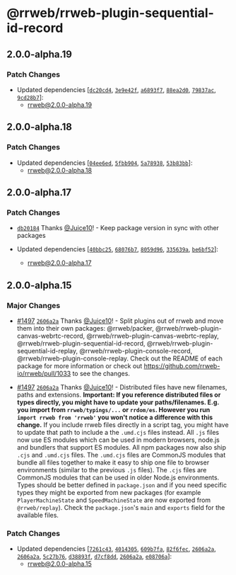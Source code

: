 # @rrweb/rrweb-plugin-sequential-id-record

## 2.0.0-alpha.19

### Patch Changes

- Updated dependencies [[`dc20cd4`](https://github.com/rrweb-io/rrweb/commit/dc20cd45cc63058325784444af6bd32ed2cace48), [`3e9e42f`](https://github.com/rrweb-io/rrweb/commit/3e9e42fdfd6349087d7a0345af1b39dd56528502), [`a6893f7`](https://github.com/rrweb-io/rrweb/commit/a6893f73abe217a95d28996e01b7ec8261e42de3), [`88ea2d0`](https://github.com/rrweb-io/rrweb/commit/88ea2d05c1869026111c91f7aa14ea7a7193fcd8), [`79837ac`](https://github.com/rrweb-io/rrweb/commit/79837ac8f2f459935f6737210890b5c12033a53b), [`9cd28b7`](https://github.com/rrweb-io/rrweb/commit/9cd28b703ec08a77dc6b790dbffb20dfb8e9a513)]:
  - rrweb@2.0.0-alpha.19

## 2.0.0-alpha.18

### Patch Changes

- Updated dependencies [[`04ee6ed`](https://github.com/rrweb-io/rrweb/commit/04ee6eda57157f0e04f18f907d8f3e59ababc753), [`5fbb904`](https://github.com/rrweb-io/rrweb/commit/5fbb904edb653f3da17e6775ee438d81ef0bba83), [`5a78938`](https://github.com/rrweb-io/rrweb/commit/5a789385a341311ba327a768fe0e2f0f2f5002ee), [`53b83bb`](https://github.com/rrweb-io/rrweb/commit/53b83bb037f9cb30c93179548f436ed776f143ab)]:
  - rrweb@2.0.0-alpha.18

## 2.0.0-alpha.17

### Patch Changes

- [`db20184`](https://github.com/rrweb-io/rrweb/commit/db201841accd2b5df3cd7c88779aa62ab158501c) Thanks [@Juice10](https://github.com/Juice10)! - Keep package version in sync with other packages

- Updated dependencies [[`40bbc25`](https://github.com/rrweb-io/rrweb/commit/40bbc25fc287badc317a53f2d3f21b1c9f2b211b), [`68076b7`](https://github.com/rrweb-io/rrweb/commit/68076b724ff19d198d4f351a05063b85e1705a8c), [`8059d96`](https://github.com/rrweb-io/rrweb/commit/8059d9695146626b102b2059a3a9b932d5f598f6), [`335639a`](https://github.com/rrweb-io/rrweb/commit/335639af9b0ce7f70eb0f38ce113d877c7325158), [`be6bf52`](https://github.com/rrweb-io/rrweb/commit/be6bf52c248c35de1b3491e3a3440ff61f876414)]:
  - rrweb@2.0.0-alpha.17

## 2.0.0-alpha.15

### Major Changes

- [#1497](https://github.com/rrweb-io/rrweb/pull/1497) [`2606a2a`](https://github.com/rrweb-io/rrweb/commit/2606a2a28f2a6d897b8ae4ea3ec40ef0eeacbfaf) Thanks [@Juice10](https://github.com/Juice10)! - Split plugins out of rrweb and move them into their own packages: @rrweb/packer, @rrweb/rrweb-plugin-canvas-webrtc-record, @rrweb/rrweb-plugin-canvas-webrtc-replay, @rrweb/rrweb-plugin-sequential-id-record, @rrweb/rrweb-plugin-sequential-id-replay, @rrweb/rrweb-plugin-console-record, @rrweb/rrweb-plugin-console-replay. Check out the README of each package for more information or check out https://github.com/rrweb-io/rrweb/pull/1033 to see the changes.

- [#1497](https://github.com/rrweb-io/rrweb/pull/1497) [`2606a2a`](https://github.com/rrweb-io/rrweb/commit/2606a2a28f2a6d897b8ae4ea3ec40ef0eeacbfaf) Thanks [@Juice10](https://github.com/Juice10)! - Distributed files have new filenames, paths and extensions. **Important: If you reference distributed files or types directly, you might have to update your paths/filenames. E.g. you import from `rrweb/typings/...` or `rrdom/es`. However you run `import rrweb from 'rrweb'` you won't notice a difference with this change.** If you include rrweb files directly in a script tag, you might have to update that path to include a the `.umd.cjs` files instead. All `.js` files now use ES modules which can be used in modern browsers, node.js and bundlers that support ES modules. All npm packages now also ship `.cjs` and `.umd.cjs` files. The `.umd.cjs` files are CommonJS modules that bundle all files together to make it easy to ship one file to browser environments (similar to the previous `.js` files). The `.cjs` files are CommonJS modules that can be used in older Node.js environments. Types should be better defined in `package.json` and if you need specific types they might be exported from new packages (for example `PlayerMachineState` and `SpeedMachineState` are now exported from `@rrweb/replay`). Check the `package.json`'s `main` and `exports` field for the available files.

### Patch Changes

- Updated dependencies [[`7261c43`](https://github.com/rrweb-io/rrweb/commit/7261c43f60973e88325edf832e4d0e057fbff0ae), [`4014305`](https://github.com/rrweb-io/rrweb/commit/40143059446cee5c042c007b1c2e976f36e172f5), [`609b7fa`](https://github.com/rrweb-io/rrweb/commit/609b7fac79a552f746dc880a28927dee382cd082), [`82f6fec`](https://github.com/rrweb-io/rrweb/commit/82f6fecf36413ecbc994a510144487f1de20d1d5), [`2606a2a`](https://github.com/rrweb-io/rrweb/commit/2606a2a28f2a6d897b8ae4ea3ec40ef0eeacbfaf), [`2606a2a`](https://github.com/rrweb-io/rrweb/commit/2606a2a28f2a6d897b8ae4ea3ec40ef0eeacbfaf), [`5c27b76`](https://github.com/rrweb-io/rrweb/commit/5c27b763192bda9dd91806f95df7c1cd0ab083a6), [`d38893f`](https://github.com/rrweb-io/rrweb/commit/d38893f6338facf331fd1f6e63c121120b81177d), [`d7cf8dd`](https://github.com/rrweb-io/rrweb/commit/d7cf8dd07547f6fb22ef82e341a88357c4053bd3), [`2606a2a`](https://github.com/rrweb-io/rrweb/commit/2606a2a28f2a6d897b8ae4ea3ec40ef0eeacbfaf), [`e08706a`](https://github.com/rrweb-io/rrweb/commit/e08706ae60268b6eb05c6292ef948c71bd423ce3)]:
  - rrweb@2.0.0-alpha.15
